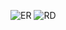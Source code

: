 ![ER](https://github.com/amark-23/DB_LAB_2024/assets/170362417/095f8aed-dc7d-4470-b2fa-3752aedc95d8)
![RD](https://github.com/amark-23/DB_LAB_2024/assets/170362417/cece77fc-26bb-44ea-9363-661290e6daf0)
